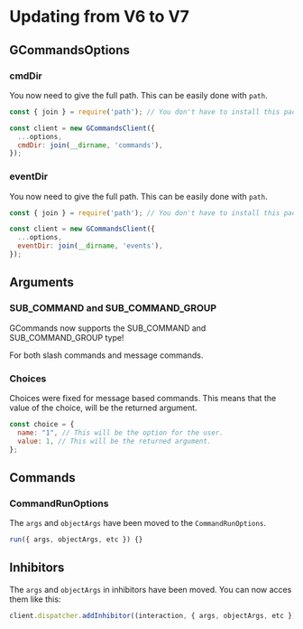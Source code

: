 # Updating from V6 to V7

## GCommandsOptions

### cmdDir
You now need to give the full path. This can be easily done with `path`.

```javascript
const { join } = require('path'); // You don't have to install this package.

const client = new GCommandsClient({
  ...options,
  cmdDir: join(__dirname, 'commands'),
});
```

### eventDir
You now need to give the full path. This can be easily done with `path`.

```javascript
const { join } = require('path'); // You don't have to install this package.

const client = new GCommandsClient({
  ...options,
  eventDir: join(__dirname, 'events'),
});
```

## Arguments

### SUB_COMMAND and SUB_COMMAND_GROUP
GCommands now supports the SUB_COMMAND and SUB_COMMAND_GROUP type! 

For both slash commands and message commands.

### Choices
Choices were fixed for message based commands.
This means that the value of the choice, will be the returned argument.

```javascript
const choice = {
  name: "1", // This will be the option for the user.
  value: 1, // This will be the returned argument.
};
```

## Commands

### CommandRunOptions
The `args` and `objectArgs` have been moved to the `CommandRunOptions`.

```javascript
run({ args, objectArgs, etc }) {}
```

## Inhibitors
The `args` and `objectArgs` in inhibitors have been moved. You can now acces them like this:

```javascript
client.dispatcher.addInhibitor((interaction, { args, objectArgs, etc }) => {});
```
